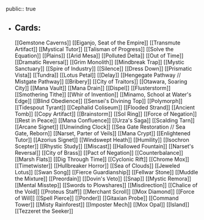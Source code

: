 public:: true
- ## Cards:
	[[Gemstone Caverns]]
	[[Eiganjo, Seat of the Empire]]
	[[Transmute Artifact]]
	[[Mystical Tutor]]
	[[Talisman of Progress]]
	[[Solve the Equation]]
	[[Plains]]
	[[Arid Mesa]]
	[[Polluted Delta]]
	[[Out of Time]]
	[[Dramatic Reversal]]
	[[Grim Monolith]]
	[[Mindbreak Trap]]
	[[Mystic Sanctuary]]
	[[Spire of Industry]]
	[[Silence]]
	[[Dress Down]]
	[[Prismatic Vista]]
	[[Tundra]]
	[[Lotus Petal]]
	[[Delay]]
	[[Hengegate Pathway // Mistgate Pathway]]
	[[Bribery]]
	[[City of Traitors]]
	[[Otawara, Soaring City]]
	[[Mana Vault]]
	[[Mana Drain]]
	[[Dispel]]
	[[Flusterstorm]]
	[[Smothering Tithe]]
	[[Whir of Invention]]
	[[Minamo, School at Water's Edge]]
	[[Blind Obedience]]
	[[Sensei's Divining Top]]
	[[Polymorph]]
	[[Tidespout Tyrant]]
	[[Cephalid Coliseum]]
	[[Flooded Strand]]
	[[Ancient Tomb]]
	[[Copy Artifact]]
	[[Brainstorm]]
	[[Sol Ring]]
	[[Force of Negation]]
	[[Rest in Peace]]
	[[Mana Confluence]]
	[[Urza's Saga]]
	[[Scalding Tarn]]
	[[Arcane Signet]]
	[[Unwinding Clock]]
	[[Sea Gate Restoration // Sea Gate, Reborn]]
	[[Narset, Parter of Veils]]
	[[Mana Crypt]]
	[[Enlightened Tutor]]
	[[Azorius Signet]]
	[[Windswept Heath]]
	[[Humility]]
	[[Isochron Scepter]]
	[[Rhystic Study]]
	[[Miscast]]
	[[Hallowed Fountain]]
	[[Narset's Reversal]]
	[[City of Brass]]
	[[Pact of Negation]]
	[[Counterbalance]]
	[[Marsh Flats]]
	[[Dig Through Time]]
	[[Cyclonic Rift]]
	[[Chrome Mox]]
	[[Timetwister]]
	[[Hullbreaker Horror]]
	[[Sea of Clouds]]
	[[Jeweled Lotus]]
	[[Swan Song]]
	[[Fierce Guardianship]]
	[[Fellwar Stone]]
	[[Muddle the Mixture]]
	[[Preordain]]
	[[Dovin's Veto]]
	[[Snap]]
	[[Mystic Remora]]
	[[Mental Misstep]]
	[[Swords to Plowshares]]
	[[Misdirection]]
	[[Chalice of the Void]]
	[[Proteus Staff]]
	[[Merchant Scroll]]
	[[Mox Diamond]]
	[[Force of Will]]
	[[Spell Pierce]]
	[[Ponder]]
	[[Gitaxian Probe]]
	[[Command Tower]]
	[[Misty Rainforest]]
	[[Imposter Mech]]
	[[Mox Opal]]
	[[Island]]
	[[Tezzeret the Seeker]]
